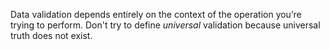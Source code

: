 Data validation depends entirely on the context of the operation you’re trying to perform. Don't try to define *universal* validation because universal truth does not exist.
